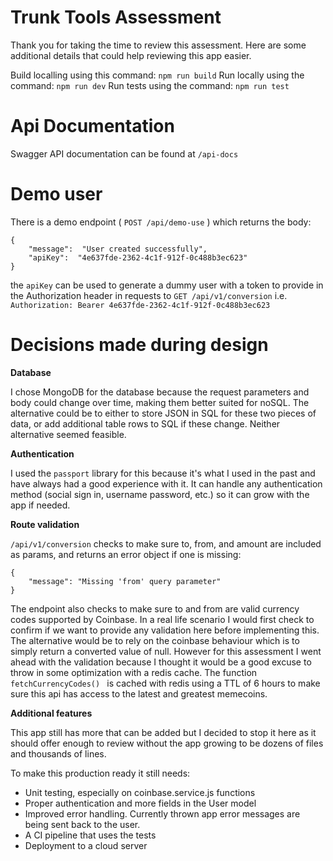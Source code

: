 # Trunk Tools Assessment

Thank you for taking the time to review this assessment. Here are some additional details that could help reviewing this app easier.

Build localling using this command: `npm run build`
Run locally using the command: `npm run dev`
Run tests using the command: `npm run test`

# Api Documentation

Swagger API documentation can be found at `/api-docs`

# Demo user

There is a demo endpoint ( `POST /api/demo-use` ) which returns the body:

    {
        "message":  "User created successfully",
        "apiKey":  "4e637fde-2362-4c1f-912f-0c488b3ec623"
    }

the `apiKey` can be used to generate a dummy user with a token to provide in the Authorization header in requests to `GET /api/v1/conversion`
i.e. `Authorization: Bearer 4e637fde-2362-4c1f-912f-0c488b3ec623`

# Decisions made during design

**Database**

I chose MongoDB for the database because the request parameters and body could change over time, making them better suited for noSQL. The alternative could be to either to store JSON in SQL for these two pieces of data, or add additional table rows to SQL if these change. Neither alternative seemed feasible.

**Authentication**

I used the `passport` library for this because it's what I used in the past and have always had a good experience with it. It can handle any authentication method (social sign in, username password, etc.) so it can grow with the app if needed.

**Route validation**

`/api/v1/conversion` checks to make sure to, from, and amount are included as params, and returns an error object if one is missing:

    {
        "message": "Missing 'from' query parameter"
    }

The endpoint also checks to make sure to and from are valid currency codes supported by Coinbase. In a real life scenario I would first check to confirm if we want to provide any validation here before implementing this. The alternative would be to rely on the coinbase behaviour which is to simply return a converted value of null. However for this assessment I went ahead with the validation because I thought it would be a good excuse to throw in some optimization with a redis cache. The function `fetchCurrencyCodes() ` is cached with redis using a TTL of 6 hours to make sure this api has access to the latest and greatest memecoins.

**Additional features**

This app still has more that can be added but I decided to stop it here as it should offer enough to review without the app growing to be dozens of files and thousands of lines.

To make this production ready it still needs:

- Unit testing, especially on coinbase.service.js functions
- Proper authentication and more fields in the User model
- Improved error handling. Currently thrown app error messages are being sent back to the user.
- A CI pipeline that uses the tests
- Deployment to a cloud server

